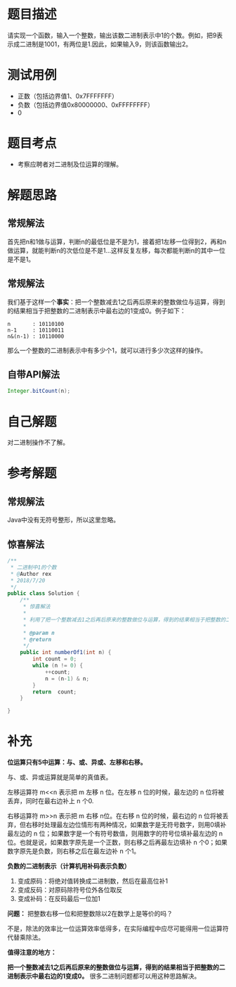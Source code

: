 # 题目描述
请实现一个函数，输入一个整数，输出该数二进制表示中1的个数。例如，把9表示成二进制是1001，有两位是1.因此，如果输入9，则该函数输出2。

# 测试用例
* 正数（包括边界值1、0x7FFFFFFF）
* 负数（包括边界值0x80000000、0xFFFFFFFF）
* 0

# 题目考点
* 考察应聘者对二进制及位运算的理解。

# 解题思路
## 常规解法
首先把n和1做与运算，判断n的最低位是不是为1，接着把1左移一位得到2，再和n做运算，就能判断n的次低位是不是1...这样反复左移，每次都能判断n的其中一位是不是1。
## 常规解法
我们基于这样一个**事实**：把一个整数减去1之后再后原来的整数做位与运算，得到的结果相当于把整数的二进制表示中最右边的1变成0。例子如下：
```
n       : 10110100
n-1     : 10110011
n&(n-1) : 10110000
```
那么一个整数的二进制表示中有多少个1，就可以进行多少次这样的操作。
## 自带API解法
```java
Integer.bitCount(n);
```

# 自己解题
对二进制操作不了解。
# 参考解题
## 常规解法
Java中没有无符号整形，所以这里忽略。
## 惊喜解法
```java
/**
 * 二进制中1的个数
 * @Author rex
 * 2018/7/20
 */
public class Solution {
    /**
     * 惊喜解法
     *
     * 利用了把一个整数减去1之后再后原来的整数做位与运算，得到的结果相当于把整数的二进制表示中最右边的1变成0
     *
     * @param n
     * @return
     */
    public int numberOf1(int n) {
        int count = 0;
        while (n != 0) {
            ++count;
            n = (n-1) & n;
        }
        return  count;
    }

}
```
# 补充
**位运算只有5中运算：与、或、异或、左移和右移。**

与、或、异或运算就是简单的真值表。

左移运算符 m<<n 表示把 m 左移 n 位。在左移 n 位的时候，最左边的 n 位将被丢弃，同时在最右边补上 n 个0.

右移运算符 m>>n 表示把 m 右移 n位。在右移 n 位的时候，最右边的 n 位将被丢弃，但右移时处理最左边位情形有两种情况，如果数字是无符号数字，则用0填补最左边的 n 位；如果数字是一个有符号数值，则用数字的符号位填补最左边的 n 位。也就是说，如果数字原先是一个正数，则右移之后再最左边填补 n 个0；如果数字原先是负数，则右移之后在最左边补 n 个1。


**负数的二进制表示（计算机用补码表示负数）**
1. 变成原码：将绝对值转换成二进制数，然后在最高位补1
2. 变成反码：对原码除符号位外各位取反
3. 变成补码：在反码最后一位加1

**问题：** 把整数右移一位和把整数除以2在数学上是等价的吗？

不是，除法的效率比一位运算效率低得多，在实际编程中应尽可能得用一位运算符代替乘除法。


**值得注意的地方：**

**把一个整数减去1之后再后原来的整数做位与运算，得到的结果相当于把整数的二进制表示中最右边的1变成0。** 很多二进制问题都可以用这种思路解决。
